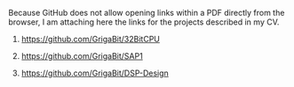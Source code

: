 Because GitHub does not allow opening links within a PDF directly from the browser, I am attaching here the links for the projects described in my CV.

1) https://github.com/GrigaBit/32BitCPU

2) https://github.com/GrigaBit/SAP1

3) https://github.com/GrigaBit/DSP-Design
